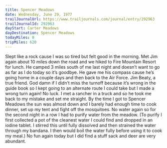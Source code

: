 ```yaml
---
title: Spencer Meadows
date: Wednesday, June 29, 1977
trailJournalUrl: https://www.trailjournals.com/journal/entry/292963
trailJournalId: 292963
dayStart: Carter Meadows
dayDestination: Spencer Meadows
todayMiles: 0
tripMiles: 620
---
```

Slept like a rock cause I was so tired but felt good in the morning. Met Jim again about 10 miles down the road and we hiked to Fire Mountain Resort for lunch. He camped 3 miles south of me last night and doesn’t want to go as far as I do today so it’s goodbye. He gave me his compass cause he’s going home in a couple days and then back to the Air Force. Jim Beaty, a true friend. God damn if I didn’t miss the turnoff because it’s wrong in the guide book so I kept going to an alternate route I could take but I made a wrong turn again! No luck. I met a rancher in a truck and so he took me back to my mistake and set me straight. By the time I got to Spencer Meadows the sun was almost down and I barely had enough time to cook dinner, set up my tent and fight off the mosquitoes. No water again so for the second night in a row I had to purify water from the meadow. (To purify I first collected a pot of the cleanest water I could find and dropped in an iodine tablet. I stirred this until fully dissolved and then strained the water through my bandana. I then would boil the water fully before using it to cook my meal.) No fun again today but I did find a stuff sack and deer are very abundant.
